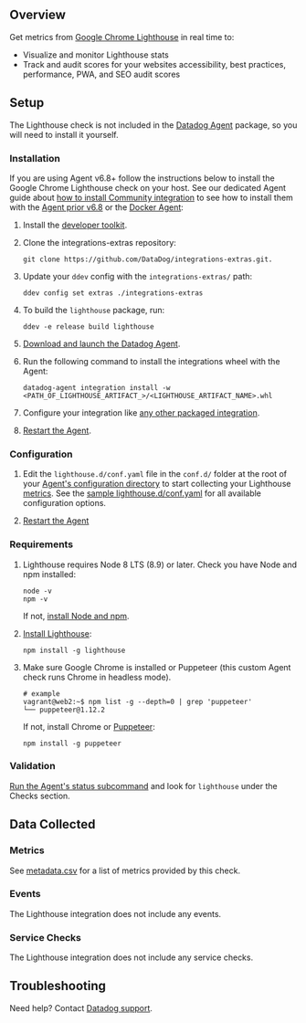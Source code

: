 ## Overview

Get metrics from [Google Chrome Lighthouse][1] in real time to:
* Visualize and monitor Lighthouse stats
* Track and audit scores for your websites accessibility, best practices, performance, PWA, and SEO audit scores

## Setup

The Lighthouse check is not included in the [Datadog Agent][2] package, so you will need to install it yourself.

### Installation

If you are using Agent v6.8+ follow the instructions below to install the Google Chrome Lighthouse check on your host. See our dedicated Agent guide about [how to install Community integration](https://docs.datadoghq.com/agent/guide/community-integrations-installation-with-docker-agent/) to see how to install them with the [Agent prior v6.8](https://docs.datadoghq.com/agent/guide/community-integrations-installation-with-docker-agent/?tab=agentpriorto68) or the [Docker Agent](https://docs.datadoghq.com/agent/guide/community-integrations-installation-with-docker-agent/?tab=docker):

1. Install the [developer toolkit](https://docs.datadoghq.com/developers/integrations/new_check_howto/#developer-toolkit).
2. Clone the integrations-extras repository:

    ```
    git clone https://github.com/DataDog/integrations-extras.git.
    ```

3. Update your `ddev` config with the `integrations-extras/` path:

    ```
    ddev config set extras ./integrations-extras
    ```

4. To build the `lighthouse` package, run:

    ```
    ddev -e release build lighthouse
    ```

5. [Download and launch the Datadog Agent](https://app.datadoghq.com/account/settings#agent).
6. Run the following command to install the integrations wheel with the Agent:

    ```
    datadog-agent integration install -w <PATH_OF_LIGHTHOUSE_ARTIFACT_>/<LIGHTHOUSE_ARTIFACT_NAME>.whl
    ```

7. Configure your integration like [any other packaged integration](https://docs.datadoghq.com/getting_started/integrations).
8. [Restart the Agent](https://docs.datadoghq.com/agent/guide/agent-commands/?tab=agentv6#restart-the-agent).

### Configuration

1. Edit the `lighthouse.d/conf.yaml` file in the `conf.d/` folder at the root of your [Agent's configuration directory](https://docs.datadoghq.com/agent/guide/agent-configuration-files/?tab=agentv6#agent-configuration-directory) to start collecting your Lighthouse [metrics](#metrics).
  See the [sample lighthouse.d/conf.yaml](https://github.com/DataDog/integrations-extras/blob/master/lighthouse/datadog_checks/lighthouse/data/conf.yaml.example) for all available configuration options.

2. [Restart the Agent](https://docs.datadoghq.com/agent/guide/agent-commands/?tab=agentv6#start-stop-and-restart-the-agent)

### Requirements

1. Lighthouse requires Node 8 LTS (8.9) or later. Check you have Node and npm installed:

    ```
    node -v
    npm -v
    ```

    If not, [install Node and npm][5].

2. [Install Lighthouse][6]:

    ```
    npm install -g lighthouse
    ```

3. Make sure Google Chrome is installed or Puppeteer (this custom Agent check runs Chrome in headless mode).

    ```
    # example
    vagrant@web2:~$ npm list -g --depth=0 | grep 'puppeteer'
    └── puppeteer@1.12.2
    ```

    If not, install Chrome or [Puppeteer][7]:

    ```
    npm install -g puppeteer
    ```

### Validation

[Run the Agent's status subcommand][8] and look for `lighthouse` under the Checks section.

## Data Collected
### Metrics
See [metadata.csv][9] for a list of metrics provided by this check.

### Events
The Lighthouse integration does not include any events.

### Service Checks
The Lighthouse integration does not include any service checks.

## Troubleshooting
Need help? Contact [Datadog support][10].

[1]: https://developers.google.com/web/tools/lighthouse/
[2]: https://app.datadoghq.com/account/settings#agent
[3]: https://github.com/DataDog/integrations-extras/blob/master/lighthouse/datadog_checks/lighthouse/lighthouse.py
[4]: https://github.com/DataDog/integrations-extras/blob/master/lighthouse/datadog_checks/lighthouse/data/conf.yaml.example
[5]: https://nodejs.org/en/download/
[6]: https://github.com/GoogleChrome/lighthouse
[7]: https://github.com/GoogleChrome/puppeteer
[8]: https://docs.datadoghq.com/agent/guide/agent-commands/#agent-status-and-information
[9]: https://github.com/DataDog/integrations-extras/blob/master/lighthouse/datadog_checks/lighthouse/metadata.csv
[10]: https://docs.datadoghq.com/help/
[11]: https://docs.datadoghq.com/developers/integrations/new_check_howto/#developer-toolkit
